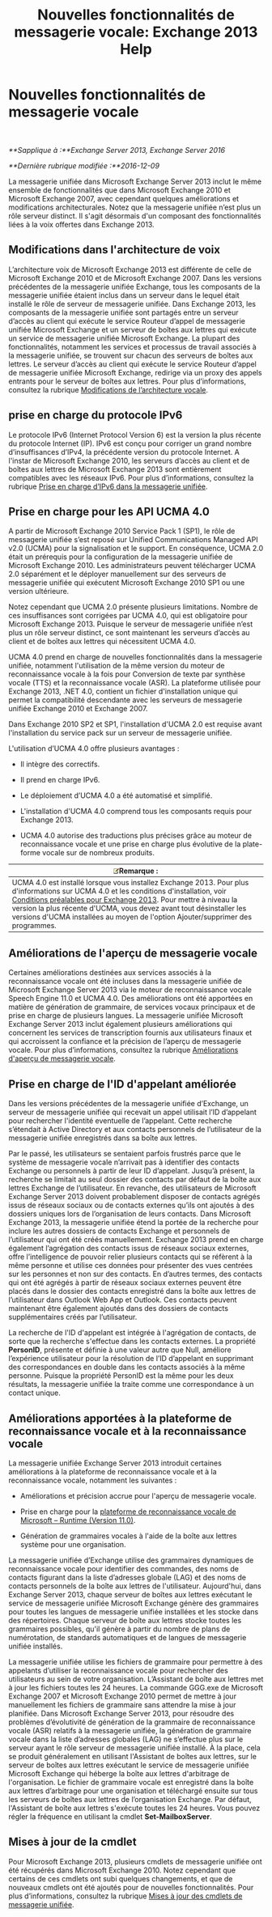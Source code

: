 ﻿---
title: 'Nouvelles fonctionnalités de messagerie vocale: Exchange 2013 Help'
TOCTitle: Nouvelles fonctionnalités de messagerie vocale
ms:assetid: 89faaa97-3485-4704-a56c-d13632f01e2a
ms:mtpsurl: https://technet.microsoft.com/fr-fr/library/JJ649002(v=EXCHG.150)
ms:contentKeyID: 50478637
ms.date: 05/23/2018
mtps_version: v=EXCHG.150
ms.translationtype: MT
---

# Nouvelles fonctionnalités de messagerie vocale

 

_**Sapplique à :**Exchange Server 2013, Exchange Server 2016_

_**Dernière rubrique modifiée :**2016-12-09_

La messagerie unifiée dans Microsoft Exchange Server 2013 inclut le même ensemble de fonctionnalités que dans Microsoft Exchange 2010 et Microsoft Exchange 2007, avec cependant quelques améliorations et modifications architecturales. Notez que la messagerie unifiée n’est plus un rôle serveur distinct. Il s'agit désormais d'un composant des fonctionnalités liées à la voix offertes dans Exchange 2013.

## Modifications dans l'architecture de voix

L’architecture voix de Microsoft Exchange 2013 est différente de celle de Microsoft Exchange 2010 et de Microsoft Exchange 2007. Dans les versions précédentes de la messagerie unifiée Exchange, tous les composants de la messagerie unifiée étaient inclus dans un serveur dans le lequel était installé le rôle de serveur de messagerie unifiée. Dans Exchange 2013, les composants de la messagerie unifiée sont partagés entre un serveur d’accès au client qui exécute le service Routeur d’appel de messagerie unifiée Microsoft Exchange et un serveur de boîtes aux lettres qui exécute un service de messagerie unifiée Microsoft Exchange. La plupart des fonctionnalités, notamment les services et processus de travail associés à la messagerie unifiée, se trouvent sur chacun des serveurs de boîtes aux lettres. Le serveur d’accès au client qui exécute le service Routeur d’appel de messagerie unifiée Microsoft Exchange, redirige via un proxy des appels entrants pour le serveur de boîtes aux lettres. Pour plus d’informations, consultez la rubrique [Modifications de l’architecture vocale](voice-architecture-changes-exchange-2013-help.md).

## prise en charge du protocole IPv6

Le protocole IPv6 (Internet Protocol Version 6) est la version la plus récente du protocole Internet (IP). IPv6 est conçu pour corriger un grand nombre d’insuffisances d’IPv4, la précédente version du protocole Internet. A l'instar de Microsoft Exchange 2010, les serveurs d’accès au client et de boîtes aux lettres de Microsoft Exchange 2013 sont entièrement compatibles avec les réseaux IPv6. Pour plus d’informations, consultez la rubrique [Prise en charge d’IPv6 dans la messagerie unifiée](ipv6-support-in-unified-messaging-exchange-2013-help.md).

## Prise en charge pour les API UCMA 4.0

A partir de Microsoft Exchange 2010 Service Pack 1 (SP1), le rôle de messagerie unifiée s’est reposé sur Unified Communications Managed API v2.0 (UCMA) pour la signalisation et le support. En conséquence, UCMA 2.0 était un prérequis pour la configuration de la messagerie unifiée de Microsoft Exchange 2010. Les administrateurs peuvent télécharger UCMA 2.0 séparément et le déployer manuellement sur des serveurs de messagerie unifiée qui exécutent Microsoft Exchange 2010 SP1 ou une version ultérieure.

Notez cependant que UCMA 2.0 présente plusieurs limitations. Nombre de ces insuffisances sont corrigées par UCMA 4.0, qui est obligatoire pour Microsoft Exchange 2013. Puisque le serveur de messagerie unifiée n’est plus un rôle serveur distinct, ce sont maintenant les serveurs d’accès au client et de boîtes aux lettres qui nécessitent UCMA 4.0.

UCMA 4.0 prend en charge de nouvelles fonctionnalités dans la messagerie unifiée, notamment l'utilisation de la même version du moteur de reconnaissance vocale à la fois pour Conversion de texte par synthèse vocale (TTS) et la reconnaissance vocale (ASR). La plateforme utilisée pour Exchange 2013, .NET 4.0, contient un fichier d'installation unique qui permet la compatibilité descendante avec les serveurs de messagerie unifiée Exchange 2010 et Exchange 2007.

Dans Exchange 2010 SP2 et SP1, l'installation d'UCMA 2.0 est requise avant l'installation du service pack sur un serveur de messagerie unifiée.

L'utilisation d’UCMA 4.0 offre plusieurs avantages :

  - Il intègre des correctifs.

  - Il prend en charge IPv6.

  - Le déploiement d’UCMA 4.0 a été automatisé et simplifié.

  - L'installation d'UCMA 4.0 comprend tous les composants requis pour Exchange 2013.

  - UCMA 4.0 autorise des traductions plus précises grâce au moteur de reconnaissance vocale et une prise en charge plus évolutive de la plate-forme vocale sur de nombreux produits.

<table>
<thead>
<tr class="header">
<th><img src="images/JJ159664.note(EXCHG.150).gif" title="Remarque" alt="Remarque" />Remarque :</th>
</tr>
</thead>
<tbody>
<tr class="odd">
<td>UCMA 4.0 est installé lorsque vous installez Exchange 2013. Pour plus d'informations sur UCMA 4.0 et les conditions d'installation, voir <a href="exchange-2013-prerequisites-exchange-2013-help.md">Conditions préalables pour Exchange 2013</a>. Pour mettre à niveau la version la plus récente d'UCMA, vous devez avant tout désinstaller les versions d'UCMA installées au moyen de l'option Ajouter/supprimer des programmes.</td>
</tr>
</tbody>
</table>


## Améliorations de l'aperçu de messagerie vocale

Certaines améliorations destinées aux services associés à la reconnaissance vocale ont été incluses dans la messagerie unifiée de Microsoft Exchange Server 2013 via le moteur de reconnaissance vocale Speech Engine 11.0 et UCMA 4.0. Des améliorations ont été apportées en matière de génération de grammaire, de services vocaux principaux et de prise en charge de plusieurs langues. La messagerie unifiée Microsoft Exchange Server 2013 inclut également plusieurs améliorations qui concernent les services de transcription fournis aux utilisateurs finaux et qui accroissent la confiance et la précision de l’aperçu de messagerie vocale. Pour plus d’informations, consultez la rubrique [Améliorations d'aperçu de messagerie vocale](voice-mail-preview-enhancements-exchange-2013-help.md).

## Prise en charge de l'ID d'appelant améliorée

Dans les versions précédentes de la messagerie unifiée d’Exchange, un serveur de messagerie unifiée qui recevait un appel utilisait l’ID d’appelant pour rechercher l'identité eventuelle de l’appelant. Cette recherche s’étendait à Active Directory et aux contacts personnels de l’utilisateur de la messagerie unifiée enregistrés dans sa boîte aux lettres.

Par le passé, les utilisateurs se sentaient parfois frustrés parce que le système de messagerie vocale n’arrivait pas à identifier des contacts Exchange ou personnels à partir de leur ID d’appelant. Jusqu’à présent, la recherche se limitait au seul dossier des contacts par défaut de la boîte aux lettres Exchange de l’utilisateur. En revanche, des utilisateurs de Microsoft Exchange Server 2013 doivent probablement disposer de contacts agrégés issus de réseaux sociaux ou de contacts externes qu’ils ont ajoutés à des dossiers uniques lors de l’organisation de leurs contacts. Dans Microsoft Exchange 2013, la messagerie unifiée étend la portée de la recherche pour inclure les autres dossiers de contacts Exchange et personnels de l’utilisateur qui ont été créés manuellement. Exchange 2013 prend en charge également l’agrégation des contacts issus de réseaux sociaux externes, offre l’intelligence de pouvoir relier plusieurs contacts qui se réfèrent à la même personne et utilise ces données pour présenter des vues centrées sur les personnes et non sur des contacts. En d’autres termes, des contacts qui ont été agrégés à partir de réseaux sociaux externes peuvent être placés dans le dossier des contacts enregistré dans la boîte aux lettres de l’utilisateur dans Outlook Web App et Outlook. Ces contacts peuvent maintenant être également ajoutés dans des dossiers de contacts supplémentaires créés par l’utilisateur.

La recherche de l'ID d'appelant est intégrée à l'agrégation de contacts, de sorte que la recherche s'effectue dans les contacts externes. La propriété **PersonID**, présente et définie à une valeur autre que Null, améliore l’expérience utilisateur pour la résolution de l’ID d’appelant en supprimant des correspondances en double dans les contacts associés à la même personne. Puisque la propriété PersonID est la même pour les deux résultats, la messagerie unifiée la traite comme une correspondance à un contact unique.

## Améliorations apportées à la plateforme de reconnaissance vocale et à la reconnaissance vocale

La messagerie unifiée Exchange Server 2013 introduit certaines améliorations à la plateforme de reconnaissance vocale et à la reconnaissance vocale, notamment les suivantes :

  - Améliorations et précision accrue pour l'aperçu de messagerie vocale.

  - Prise en charge pour la [plateforme de reconnaissance vocale de Microsoft – Runtime (Version 11.0)](https://go.microsoft.com/fwlink/p/?linkid=253196).

  - Génération de grammaires vocales à l'aide de la boîte aux lettres système pour une organisation.

La messagerie unifiée d’Exchange utilise des grammaires dynamiques de reconnaissance vocale pour identifier des commandes, des noms de contacts figurant dans la liste d’adresses globale (LAG) et des noms de contacts personnels de la boîte aux lettres de l'utilisateur. Aujourd'hui, dans Exchange Server 2013, chaque serveur de boîtes aux lettres exécutant le service de messagerie unifiée Microsoft Exchange génère des grammaires pour toutes les langues de messagerie unifiée installées et les stocke dans des répertoires. Chaque serveur de boîte aux lettres stocke toutes les grammaires possibles, qu'il génère à partir du nombre de plans de numérotation, de standards automatiques et de langues de messagerie unifiée installés.

La messagerie unifiée utilise les fichiers de grammaire pour permettre à des appelants d’utiliser la reconnaissance vocale pour rechercher des utilisateurs au sein de votre organisation. L’Assistant de boîte aux lettres met à jour les fichiers toutes les 24 heures. La commande GGG.exe de Microsoft Exchange 2007 et Microsoft Exchange 2010 permet de mettre à jour manuellement les fichiers de grammaire sans attendre la mise à jour planifiée. Dans Microsoft Exchange Server 2013, pour résoudre des problèmes d’évolutivité de génération de la grammaire de reconnaissance vocale (ASR) relatifs à la messagerie unifiée, la génération de grammaire vocale dans la liste d’adresses globales (LAG) ne s’effectue plus sur le serveur ayant le rôle serveur de messagerie unifiée installé. À la place, cela se produit généralement en utilisant l'Assistant de boîtes aux lettres, sur le serveur de boîtes aux lettres exécutant le service de messagerie unifiée Microsoft Exchange qui héberge la boîte aux lettres d'arbitrage de l'organisation. Le fichier de grammaire vocale est enregistré dans la boîte aux lettres d’arbitrage pour une organisation et téléchargé ensuite sur tous les serveurs de boîtes aux lettres de l’organisation Exchange. Par défaut, l'Assistant de boîte aux lettres s'exécute toutes les 24 heures. Vous pouvez régler la fréquence en utilisant la cmdlet **Set-MailboxServer**.

## Mises à jour de la cmdlet

Pour Microsoft Exchange 2013, plusieurs cmdlets de messagerie unifiée ont été récupérés dans Microsoft Exchange 2010. Notez cependant que certains de ces cmdlets ont subi quelques changements, et que de nouveaux cmdlets ont été ajoutés pour de nouvelles fonctionnalités. Pour plus d’informations, consultez la rubrique [Mises à jour des cmdlets de messagerie unifiée](unified-messaging-cmdlet-updates-exchange-2013-help.md).

